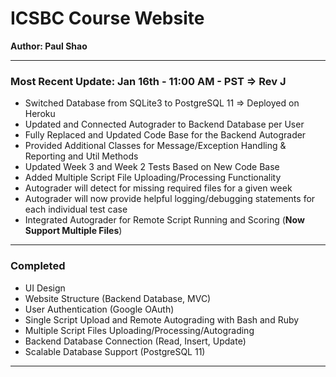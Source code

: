 # ICSBC Course Website
**Author: Paul Shao**
_________________________________________________________________________________________________________________________________________
### Most Recent Update: Jan 16th - 11:00 AM - PST => Rev J
* Switched Database from SQLite3 to PostgreSQL 11 => Deployed on Heroku
* Updated and Connected Autograder to Backend Database per User
* Fully Replaced and Updated Code Base for the Backend Autograder
* Provided Additional Classes for Message/Exception Handling & Reporting and Util Methods
* Updated Week 3 and Week 2 Tests Based on New Code Base
* Added Multiple Script File Uploading/Processing Functionality
* Autograder will detect for missing required files for a given week
* Autograder will now provide helpful logging/debugging statements for each individual test case
* Integrated Autograder for Remote Script Running and Scoring (**Now Support Multiple Files**)
_________________________________________________________________________________________________________________________________________
### Completed
* UI Design
* Website Structure (Backend Database, MVC)
* User Authentication (Google OAuth)
* Single Script Upload and Remote Autograding with Bash and Ruby
* Multiple Script Files Uploading/Processing/Autograding
* Backend Database Connection (Read, Insert, Update)
* Scalable Database Support (PostgreSQL 11)
_________________________________________________________________________________________________________________________________________
